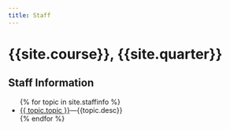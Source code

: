 ```yaml
---
title: Staff
---
```


# {{site.course}}, {{site.quarter}}


<div id="staffinfo" data-role="collapsible" data-collapsed="false">
  <h2>Staff Information</h2>
  <ul>
   {% for topic in site.staffinfo %}
     <li {% if topic.indent %} class="indent" {% endif %}><a href="{{topic.url}}">{{ topic.topic }}</a>&mdash;{{topic.desc}}</li>
   {% endfor %}
  </ul>
</div>

